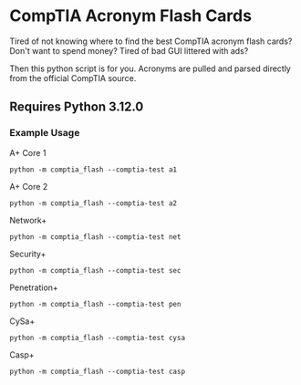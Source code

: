 # CompTIA Acronym Flash Cards

Tired of not knowing where to find the best CompTIA acronym flash cards? Don't want to spend money? Tired of bad GUI littered with ads? 

Then this python script is for you. Acronyms are pulled and parsed directly from the official CompTIA source.

## Requires Python 3.12.0

### Example Usage

A+ Core 1
```shell
python -m comptia_flash --comptia-test a1
```

A+ Core 2
```shell
python -m comptia_flash --comptia-test a2
```

Network+
```shell
python -m comptia_flash --comptia-test net
```

Security+
```shell
python -m comptia_flash --comptia-test sec
```

Penetration+
```shell
python -m comptia_flash --comptia-test pen
```

CySa+
```shell
python -m comptia_flash --comptia-test cysa
```

Casp+
```shell
python -m comptia_flash --comptia-test casp
```

